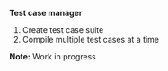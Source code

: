 **Test case manager**

1. Create test case suite
2. Compile multiple test cases at a time

**Note:** Work in progress

